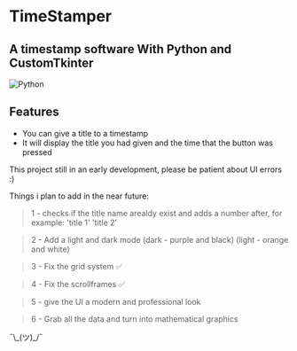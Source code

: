 # TimeStamper

## A timestamp software With Python and CustomTkinter

![Python](https://img.shields.io/badge/python-3670A0?style=for-the-badge&logo=python&logoColor=ffdd54)

## Features

- You can give a title to a timestamp
- It will display the title you had given and the time that the button was pressed

This project still in an early development, please be patient about UI errors :)

Things i plan to add in the near future:
>1 - checks if the title name arealdy exist and adds a number after, for example: 'title 1' 'title 2'

>2 - Add a light and dark mode (dark - purple and black) (light - orange and white)

>3 - Fix the grid system ✅

>4 - Fix the scrollframes ✅

>5 - give the UI a modern and professional look

>6 - Grab all the data and turn into mathematical graphics

¯\\\_(ツ)_/¯
